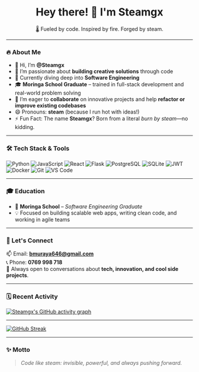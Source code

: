 <h1 align="center">Hey there! 👋 I'm Steamgx</h1>
<p align="center">🌡️ Fueled by code. Inspired by fire. Forged by steam.</p>

---

### 🔥 About Me
- 👋 Hi, I’m **@Steamgx**
- 👀 I’m passionate about **building creative solutions** through code  
- 🌱 Currently diving deep into **Software Engineering**  
- 🎓 **Moringa School Graduate** – trained in full-stack development and real-world problem solving  
- 💞️ I’m eager to **collaborate** on innovative projects and help **refactor or improve existing codebases**  
- 😄 Pronouns: **steam** (because I run hot with ideas!)  
- ⚡ Fun Fact: The name **Steamgx**? Born from a literal *burn by steam*—no kidding.

---

### 🛠️ Tech Stack & Tools
![Python](https://img.shields.io/badge/-Python-3776AB?style=for-the-badge&logo=python&logoColor=white)
![JavaScript](https://img.shields.io/badge/-JavaScript-F7DF1E?style=for-the-badge&logo=javascript&logoColor=black)
![React](https://img.shields.io/badge/-React-61DAFB?style=for-the-badge&logo=react&logoColor=black)
![Flask](https://img.shields.io/badge/-Flask-000000?style=for-the-badge&logo=flask&logoColor=white)
![PostgreSQL](https://img.shields.io/badge/-PostgreSQL-4169E1?style=for-the-badge&logo=postgresql&logoColor=white)
![SQLite](https://img.shields.io/badge/-SQLite-003B57?style=for-the-badge&logo=sqlite&logoColor=white)
![JWT](https://img.shields.io/badge/-JWT-000000?style=for-the-badge&logo=jsonwebtokens&logoColor=white)
![Docker](https://img.shields.io/badge/-Docker-2496ED?style=for-the-badge&logo=docker&logoColor=white)
![Git](https://img.shields.io/badge/-Git-F05032?style=for-the-badge&logo=git&logoColor=white)
![VS Code](https://img.shields.io/badge/-VSCode-007ACC?style=for-the-badge&logo=visual-studio-code&logoColor=white)

---

### 🎓 Education
- 🏫 **Moringa School** – *Software Engineering Graduate*  
- 💡 Focused on building scalable web apps, writing clean code, and working in agile teams

---

### 🚀 Let's Connect
📫 Email: **bmuraya646@gmail.com**  
📞 Phone: **0769 998 718**  
💬 Always open to conversations about **tech, innovation, and cool side projects**.  

---



### 🗓️ Recent Activity
[![Steamgx's GitHub activity graph](https://github-readme-activity-graph.vercel.app/graph?username=Steamgx&theme=radical)](https://github.com/Steamgx)  


---
[![GitHub Streak](https://streak-stats.demolab.com/?user=Steamgx&theme=radical)](https://git.io/streak-stats)

---
### ✨ Motto
> *Code like steam: invisible, powerful, and always pushing forward.*

<!---
Steamgx/Steamgx is a ✨ special ✨ repository because its `README.md` (this file) appears on your GitHub profile.
You can click the Preview link to take a look at your changes.
--->
